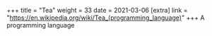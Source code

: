 +++
title = "Tea"
weight = 33
date = 2021-03-06
[extra]
link = "https://en.wikipedia.org/wiki/Tea_(programming_language)"
+++
A programming language

